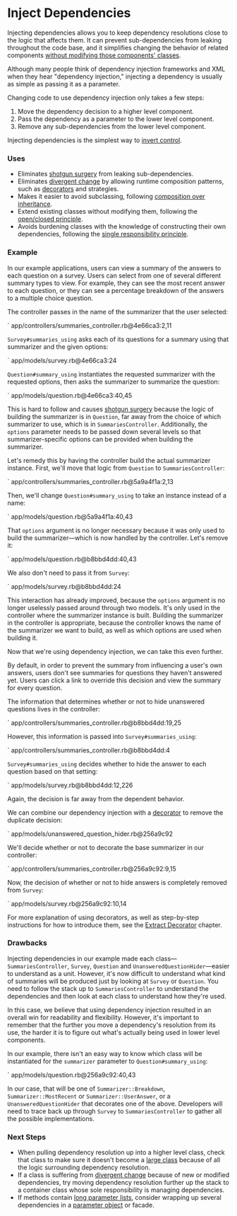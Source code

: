 # Inject Dependencies

Injecting dependencies allows you to keep dependency resolutions close to the
logic that affects them. It can prevent sub-dependencies from leaking throughout
the code base, and it simplifies changing the behavior of related
components [without modifying those components'
classes](#openclosed-principle).

Although many people think of dependency injection frameworks and XML when they
hear "dependency injection," injecting a dependency is usually as simple as
passing it as a parameter.

Changing code to use dependency injection only takes a few steps:

1. Move the dependency decision to a higher level component.
2. Pass the dependency as a parameter to the lower level component.
3. Remove any sub-dependencies from the lower level component.

Injecting dependencies is the simplest way to [invert
control](#dependency-inversion-principle).

### Uses

* Eliminates [shotgun surgery](#shotgun-surgery) from leaking sub-dependencies.
* Eliminates [divergent change](#divergent-change) by allowing runtime
  composition patterns, such as [decorators](#extract-decorator) and strategies.
* Makes it easier to avoid subclassing, following [composition over
  inheritance](#composition-over-inheritance).
* Extend existing classes without modifying them, following the [open/closed
  principle](#openclosed-principle).
* Avoids burdening classes with the knowledge of constructing their own
  dependencies, following the [single responsibility
  principle](#single-responsibility-principle).

### Example

In our example applications, users can view a summary of the answers to each
question on a survey. Users can select from one of several different summary
types to view. For example, they can see the most recent answer to each
question, or they can see a percentage breakdown of the answers to a multiple
choice question.

The controller passes in the name of the summarizer that the user selected:

` app/controllers/summaries_controller.rb@4e66ca3:2,11

`Survey#summaries_using` asks each of its questions for a summary using that
summarizer and the given options:

` app/models/survey.rb@4e66ca3:24

`Question#summary_using` instantiates the requested summarizer with the
requested options, then asks the summarizer to summarize the question:

` app/models/question.rb@4e66ca3:40,45

This is hard to follow and causes [shotgun surgery](#shotgun-surgery) because
the logic of building the summarizer is in `Question`, far away from the choice
of which summarizer to use, which is in `SummariesController`. Additionally, the
`options` parameter needs to be passed down several levels so that
summarizer-specific options can be provided when building the summarizer.

Let's remedy this by having the controller build the actual summarizer
instance. First, we'll move that logic from `Question` to `SummariesController`:

` app/controllers/summaries_controller.rb@5a9a4f1a:2,13

Then, we'll change `Question#summary_using` to take an instance instead of a
name:

` app/models/question.rb@5a9a4f1a:40,43

That `options` argument is no longer necessary because it was only used to
build the summarizer&mdash;which is now handled by the controller. Let's
remove it:

` app/models/question.rb@b8bbd4dd:40,43

We also don't need to pass it from `Survey`:

` app/models/survey.rb@b8bbd4dd:24

This interaction has already improved, because the `options` argument is no
longer uselessly passed around through two models. It's only used in the
controller where the summarizer instance is built. Building the summarizer in
the controller is appropriate, because the controller knows the name of the
summarizer we want to build, as well as which options are used when building it.

Now that we're using dependency injection, we can take this even further.

By default, in order to prevent the summary from influencing a user's own answers, users
don't see summaries for questions they haven't answered yet. Users
can click a link to override this decision and view the summary for every
question.

The information that determines whether or not to hide unanswered questions
lives in the controller:

` app/controllers/summaries_controller.rb@b8bbd4dd:19,25

However, this information is passed into `Survey#summaries_using`:

` app/controllers/summaries_controller.rb@b8bbd4dd:4

`Survey#summaries_using` decides whether to hide the answer to each question
based on that setting:

` app/models/survey.rb@b8bbd4dd:12,226

Again, the decision is far away from the dependent behavior.

We can combine our dependency injection with a [decorator](#extract-decorator)
to remove the duplicate decision:

` app/models/unanswered_question_hider.rb@256a9c92

We'll decide whether or not to decorate the base summarizer in our controller:

` app/controllers/summaries_controller.rb@256a9c92:9,15

Now, the decision of whether or not to hide answers is completely removed from
`Survey`:

` app/models/survey.rb@256a9c92:10,14

For more explanation of using decorators, as well as step-by-step instructions
for how to introduce them, see the [Extract
Decorator](#extract-decorator) chapter.

### Drawbacks

Injecting dependencies in our example made each class&mdash;`SummariesController`,
`Survey`, `Question` and `UnansweredQuestionHider`&mdash;easier to understand as a
unit. However, it's now difficult to understand what kind of summaries will be
produced just by looking at `Survey` or `Question`. You need to follow the stack
up to `SummariesController` to understand the dependencies and then look at
each class to understand how they're used.

In this case, we believe that using dependency injection resulted in an overall
win for readability and flexibility. However, it's important to remember that
the further you move a dependency's resolution from its use, the harder it is to
figure out what's actually being used in lower level components.

In our example, there isn't an easy way to know which class will be instantiated
for the `summarizer` parameter to `Question#summary_using`:

` app/models/question.rb@256a9c92:40,43

In our case, that will be one of `Summarizer::Breakdown`,
`Summarizer::MostRecent` or `Summarizer::UserAnswer`, or a
`UnansweredQuestionHider` that decorates one of the above. Developers will need
to trace back up through `Survey` to `SummariesController` to gather all the
possible implementations.

### Next Steps

* When pulling dependency resolution up into a higher level class, check that
  class to make sure it doesn't become a [large class](#large-class) because of
  all the logic surrounding dependency resolution.
* If a class is suffering from [divergent change](#divergent-change) because of
  new or modified dependencies, try moving dependency resolution further up the
  stack to a container class whose sole responsibility is managing dependencies.
* If methods contain [long parameter lists](#long-parameter-list), consider
  wrapping up several dependencies in a [parameter
  object](#introduce-parameter-object) or facade.
